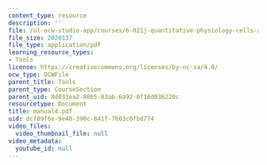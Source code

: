 ```yaml
---
content_type: resource
description: ''
file: /ol-ocw-studio-app/courses/6-021j-quantitative-physiology-cells-and-tissues-fall-2004/dcf09f6e9e48390c841f7603c6fbd774_manual4.pdf
file_size: 2020137
file_type: application/pdf
learning_resource_types:
- Tools
license: https://creativecommons.org/licenses/by-nc-sa/4.0/
ocw_type: OCWFile
parent_title: Tools
parent_type: CourseSection
parent_uid: 8d033ea2-80b5-83ab-6a92-0f16d036220c
resourcetype: Document
title: manual4.pdf
uid: dcf09f6e-9e48-390c-841f-7603c6fbd774
video_files:
  video_thumbnail_file: null
video_metadata:
  youtube_id: null
---
```

